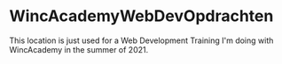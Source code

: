 # WincAcademyWebDevOpdrachten

This location is just used for a Web Development Training I'm doing with WincAcademy in the summer of 2021.

